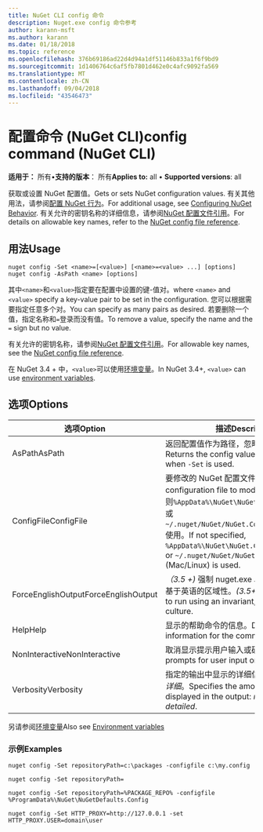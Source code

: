 ```yaml
---
title: NuGet CLI config 命令
description: Nuget.exe config 命令参考
author: karann-msft
ms.author: karann
ms.date: 01/18/2018
ms.topic: reference
ms.openlocfilehash: 376b69186ad22d4d94a1df51146b833a1f6f9bd9
ms.sourcegitcommit: 1d1406764c6af5fb7801d462e0c4afc9092fa569
ms.translationtype: MT
ms.contentlocale: zh-CN
ms.lasthandoff: 09/04/2018
ms.locfileid: "43546473"
---
```

# <a name="config-command-nuget-cli"></a><span data-ttu-id="e2771-103">配置命令 (NuGet CLI)</span><span class="sxs-lookup"><span data-stu-id="e2771-103">config command (NuGet CLI)</span></span>

<span data-ttu-id="e2771-104">**适用于：** 所有&bullet;**支持的版本**： 所有</span><span class="sxs-lookup"><span data-stu-id="e2771-104">**Applies to:** all &bullet; **Supported versions**: all</span></span>

<span data-ttu-id="e2771-105">获取或设置 NuGet 配置值。</span><span class="sxs-lookup"><span data-stu-id="e2771-105">Gets or sets NuGet configuration values.</span></span> <span data-ttu-id="e2771-106">有关其他用法，请参阅[配置 NuGet 行为](../consume-packages/configuring-nuget-behavior.md)。</span><span class="sxs-lookup"><span data-stu-id="e2771-106">For additional usage, see [Configuring NuGet Behavior](../consume-packages/configuring-nuget-behavior.md).</span></span> <span data-ttu-id="e2771-107">有关允许的密钥名称的详细信息，请参阅[NuGet 配置文件引用](../reference/nuget-config-file.md)。</span><span class="sxs-lookup"><span data-stu-id="e2771-107">For details on allowable key names, refer to the [NuGet config file reference](../reference/nuget-config-file.md).</span></span>

## <a name="usage"></a><span data-ttu-id="e2771-108">用法</span><span class="sxs-lookup"><span data-stu-id="e2771-108">Usage</span></span>

```cli
nuget config -Set <name>=[<value>] [<name>=<value> ...] [options]
nuget config -AsPath <name> [options]
```

<span data-ttu-id="e2771-109">其中`<name>`和`<value>`指定要在配置中设置的键-值对。</span><span class="sxs-lookup"><span data-stu-id="e2771-109">where `<name>` and `<value>` specify a key-value pair to be set in the configuration.</span></span> <span data-ttu-id="e2771-110">您可以根据需要指定任意多个对。</span><span class="sxs-lookup"><span data-stu-id="e2771-110">You can specify as many pairs as desired.</span></span> <span data-ttu-id="e2771-111">若要删除一个值，指定名称和`=`登录而没有值。</span><span class="sxs-lookup"><span data-stu-id="e2771-111">To remove a value, specify the name and the `=` sign but no value.</span></span>

<span data-ttu-id="e2771-112">有关允许的密钥名称，请参阅[NuGet 配置文件引用](../reference/nuget-config-file.md)。</span><span class="sxs-lookup"><span data-stu-id="e2771-112">For allowable key names, see the [NuGet config file reference](../reference/nuget-config-file.md).</span></span>

<span data-ttu-id="e2771-113">在 NuGet 3.4 + 中，`<value>`可以使用[环境变量](cli-ref-environment-variables.md)。</span><span class="sxs-lookup"><span data-stu-id="e2771-113">In NuGet 3.4+, `<value>` can use [environment variables](cli-ref-environment-variables.md).</span></span>

## <a name="options"></a><span data-ttu-id="e2771-114">选项</span><span class="sxs-lookup"><span data-stu-id="e2771-114">Options</span></span>

| <span data-ttu-id="e2771-115">选项</span><span class="sxs-lookup"><span data-stu-id="e2771-115">Option</span></span> | <span data-ttu-id="e2771-116">描述</span><span class="sxs-lookup"><span data-stu-id="e2771-116">Description</span></span> |
| --- | --- |
| <span data-ttu-id="e2771-117">AsPath</span><span class="sxs-lookup"><span data-stu-id="e2771-117">AsPath</span></span> | <span data-ttu-id="e2771-118">返回配置值作为路径，忽略时`-Set`使用。</span><span class="sxs-lookup"><span data-stu-id="e2771-118">Returns the config value as a path, ignored when `-Set` is used.</span></span> |
| <span data-ttu-id="e2771-119">ConfigFile</span><span class="sxs-lookup"><span data-stu-id="e2771-119">ConfigFile</span></span> | <span data-ttu-id="e2771-120">要修改的 NuGet 配置文件。</span><span class="sxs-lookup"><span data-stu-id="e2771-120">The NuGet configuration file to modify.</span></span> <span data-ttu-id="e2771-121">如果未指定，否则`%AppData%\NuGet\NuGet.Config`(Windows) 或`~/.nuget/NuGet/NuGet.Config`(Mac/Linux) 使用。</span><span class="sxs-lookup"><span data-stu-id="e2771-121">If not specified, `%AppData%\NuGet\NuGet.Config` (Windows) or `~/.nuget/NuGet/NuGet.Config` (Mac/Linux) is used.</span></span>|
| <span data-ttu-id="e2771-122">ForceEnglishOutput</span><span class="sxs-lookup"><span data-stu-id="e2771-122">ForceEnglishOutput</span></span> | <span data-ttu-id="e2771-123">*（3.5 +)* 强制 nuget.exe 以运行使用固定的、 基于英语的区域性。</span><span class="sxs-lookup"><span data-stu-id="e2771-123">*(3.5+)* Forces nuget.exe to run using an invariant, English-based culture.</span></span> |
| <span data-ttu-id="e2771-124">Help</span><span class="sxs-lookup"><span data-stu-id="e2771-124">Help</span></span> | <span data-ttu-id="e2771-125">显示的帮助命令的信息。</span><span class="sxs-lookup"><span data-stu-id="e2771-125">Displays help information for the command.</span></span> |
| <span data-ttu-id="e2771-126">NonInteractive</span><span class="sxs-lookup"><span data-stu-id="e2771-126">NonInteractive</span></span> | <span data-ttu-id="e2771-127">取消显示提示用户输入或确认。</span><span class="sxs-lookup"><span data-stu-id="e2771-127">Suppresses prompts for user input or confirmations.</span></span> |
| <span data-ttu-id="e2771-128">Verbosity</span><span class="sxs-lookup"><span data-stu-id="e2771-128">Verbosity</span></span> | <span data-ttu-id="e2771-129">指定的输出中显示的详细信息：*正常*，*静默*，*详细*。</span><span class="sxs-lookup"><span data-stu-id="e2771-129">Specifies the amount of detail displayed in the output: *normal*, *quiet*, *detailed*.</span></span> |

<span data-ttu-id="e2771-130">另请参阅[环境变量](cli-ref-environment-variables.md)</span><span class="sxs-lookup"><span data-stu-id="e2771-130">Also see [Environment variables](cli-ref-environment-variables.md)</span></span>

### <a name="examples"></a><span data-ttu-id="e2771-131">示例</span><span class="sxs-lookup"><span data-stu-id="e2771-131">Examples</span></span>

```cli
nuget config -Set repositoryPath=c:\packages -configfile c:\my.config

nuget config -Set repositoryPath=

nuget config -Set repositoryPath=%PACKAGE_REPO% -configfile %ProgramData%\NuGet\NuGetDefaults.Config

nuget config -Set HTTP_PROXY=http://127.0.0.1 -set HTTP_PROXY.USER=domain\user
```

